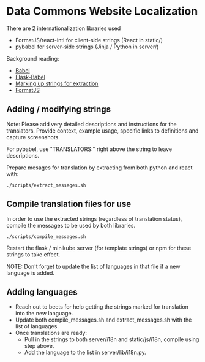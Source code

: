 # Data Commons Website Localization

There are 2 internationalization libraries used
- FormatJS/react-intl for client-side strings (React in static/)
- pybabel for server-side strings (Jinja / Python in server/)

Background reading:
- [Babel](https://readthedocs.org/projects/python-babel/downloads/pdf/stable/)
- [Flask-Babel](https://flask-user.readthedocs.io/en/v0.6/internationalization.html)
- [Marking up strings for extraction](https://docs.ckan.org/en/2.9/contributing/string-i18n.html)
- [FormatJS](https://formatjs.io/)

## Adding / modifying strings

Note: Please add very detailed descriptions and instructions for the
translators. Provide context, example usage, specific links to definitions
and capture screenshots.

For pybabel, use "TRANSLATORS:" right above the string to leave descriptions.

Prepare mesages for translation by extracting from both python and react with:

```
./scripts/extract_messages.sh
```

## Compile translation files for use

In order to use the extracted strings (regardless of translation status),
compile the messages to be used by both libraries.

```
./scripts/compile_messages.sh
```

Restart the flask / minikube server (for template strings) or npm for these strings to take effect.

NOTE: Don't forget to update the list of languages in that file if a new language is added.

## Adding languages

- Reach out to beets for help getting the strings marked for translation into the new language.
- Update both compile_messages.sh and extract_messages.sh with the list of languages.
- Once translations are ready:
  - Pull in the strings to both server/i18n and static/js/i18n, compile using step above.
  - Add the language to the list in server/lib/i18n.py.